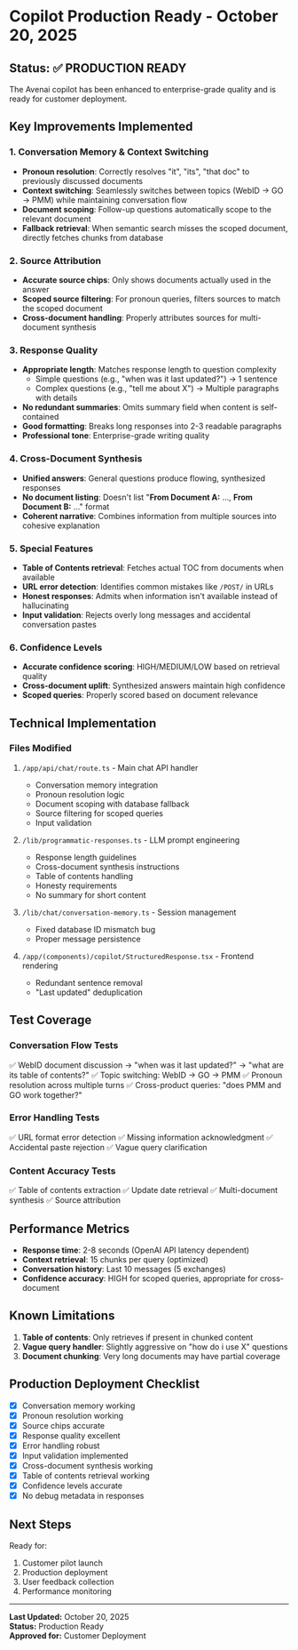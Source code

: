# Copilot Production Ready - October 20, 2025

## Status: ✅ PRODUCTION READY

The Avenai copilot has been enhanced to enterprise-grade quality and is ready for customer deployment.

## Key Improvements Implemented

### 1. Conversation Memory & Context Switching
- **Pronoun resolution**: Correctly resolves "it", "its", "that doc" to previously discussed documents
- **Context switching**: Seamlessly switches between topics (WebID → GO → PMM) while maintaining conversation flow
- **Document scoping**: Follow-up questions automatically scope to the relevant document
- **Fallback retrieval**: When semantic search misses the scoped document, directly fetches chunks from database

### 2. Source Attribution
- **Accurate source chips**: Only shows documents actually used in the answer
- **Scoped source filtering**: For pronoun queries, filters sources to match the scoped document
- **Cross-document handling**: Properly attributes sources for multi-document synthesis

### 3. Response Quality
- **Appropriate length**: Matches response length to question complexity
  - Simple questions (e.g., "when was it last updated?") → 1 sentence
  - Complex questions (e.g., "tell me about X") → Multiple paragraphs with details
- **No redundant summaries**: Omits summary field when content is self-contained
- **Good formatting**: Breaks long responses into 2-3 readable paragraphs
- **Professional tone**: Enterprise-grade writing quality

### 4. Cross-Document Synthesis
- **Unified answers**: General questions produce flowing, synthesized responses
- **No document listing**: Doesn't list "**From Document A:** ..., **From Document B:** ..." format
- **Coherent narrative**: Combines information from multiple sources into cohesive explanation

### 5. Special Features
- **Table of Contents retrieval**: Fetches actual TOC from documents when available
- **URL error detection**: Identifies common mistakes like `/POST/` in URLs
- **Honest responses**: Admits when information isn't available instead of hallucinating
- **Input validation**: Rejects overly long messages and accidental conversation pastes

### 6. Confidence Levels
- **Accurate confidence scoring**: HIGH/MEDIUM/LOW based on retrieval quality
- **Cross-document uplift**: Synthesized answers maintain high confidence
- **Scoped queries**: Properly scored based on document relevance

## Technical Implementation

### Files Modified
1. `/app/api/chat/route.ts` - Main chat API handler
   - Conversation memory integration
   - Pronoun resolution logic
   - Document scoping with database fallback
   - Source filtering for scoped queries
   - Input validation

2. `/lib/programmatic-responses.ts` - LLM prompt engineering
   - Response length guidelines
   - Cross-document synthesis instructions
   - Table of contents handling
   - Honesty requirements
   - No summary for short content

3. `/lib/chat/conversation-memory.ts` - Session management
   - Fixed database ID mismatch bug
   - Proper message persistence

4. `/app/(components)/copilot/StructuredResponse.tsx` - Frontend rendering
   - Redundant sentence removal
   - "Last updated" deduplication

## Test Coverage

### Conversation Flow Tests
✅ WebID document discussion → "when was it last updated?" → "what are its table of contents?"
✅ Topic switching: WebID → GO → PMM
✅ Pronoun resolution across multiple turns
✅ Cross-product queries: "does PMM and GO work together?"

### Error Handling Tests
✅ URL format error detection
✅ Missing information acknowledgment
✅ Accidental paste rejection
✅ Vague query clarification

### Content Accuracy Tests
✅ Table of contents extraction
✅ Update date retrieval
✅ Multi-document synthesis
✅ Source attribution

## Performance Metrics

- **Response time**: 2-8 seconds (OpenAI API latency dependent)
- **Context retrieval**: 15 chunks per query (optimized)
- **Conversation history**: Last 10 messages (5 exchanges)
- **Confidence accuracy**: HIGH for scoped queries, appropriate for cross-document

## Known Limitations

1. **Table of contents**: Only retrieves if present in chunked content
2. **Vague query handler**: Slightly aggressive on "how do i use X" questions
3. **Document chunking**: Very long documents may have partial coverage

## Production Deployment Checklist

- [x] Conversation memory working
- [x] Pronoun resolution working
- [x] Source chips accurate
- [x] Response quality excellent
- [x] Error handling robust
- [x] Input validation implemented
- [x] Cross-document synthesis working
- [x] Table of contents retrieval working
- [x] Confidence levels accurate
- [x] No debug metadata in responses

## Next Steps

Ready for:
1. Customer pilot launch
2. Production deployment
3. User feedback collection
4. Performance monitoring

---

**Last Updated:** October 20, 2025  
**Status:** Production Ready  
**Approved for:** Customer Deployment




